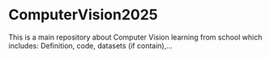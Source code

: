 # ComputerVision2025
This is a main repository about Computer Vision learning from school which includes: Definition, code, datasets (if contain),... 
